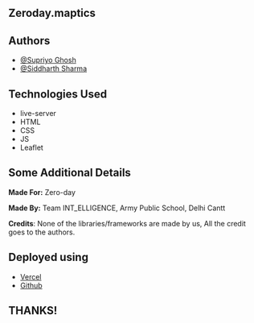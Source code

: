 ## Zeroday.maptics

## Authors

- [@Supriyo Ghosh](https://github.com/SpywarePersues)
- [@Siddharth Sharma](https://github.com/JadugarKalakaboola)

## Technologies Used

- live-server
- HTML
- CSS
- JS
- Leaflet

## Some Additional Details

**Made For:** Zero-day

**Made By:** Team INT_ELLIGENCE, Army Public School, Delhi Cantt

**Credits**: None of the libraries/frameworks are made by us, All the credit goes to the authors.

## Deployed using

- [Vercel](https://vercel.com)
- [Github](https://github.com)

## THANKS!
